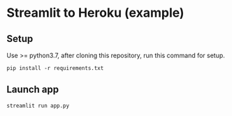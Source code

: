 # Streamlit to Heroku (example)

## Setup

Use >= python3.7, after cloning this repository, run this command for setup.

`pip install -r requirements.txt`

## Launch app

`streamlit run app.py`